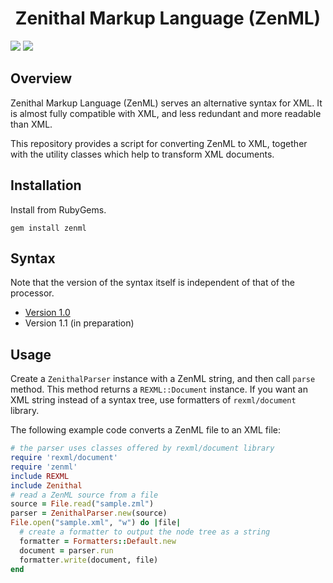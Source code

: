 <div align="center">
<h1>Zenithal Markup Language (ZenML)</h1>
</div>

![](https://img.shields.io/gem/v/zenml?label=version)
![](https://img.shields.io/github/commit-activity/y/Ziphil/Zenithal?label=commits)


## Overview
Zenithal Markup Language (ZenML) serves an alternative syntax for XML.
It is almost fully compatible with XML, and less redundant and more readable than XML.

This repository provides a script for converting ZenML to XML, together with the utility classes which help to transform XML documents.

## Installation
Install from RubyGems.
```
gem install zenml
```

## Syntax

Note that the version of the syntax itself is independent of that of the processor.

- [Version 1.0](document/1.0.md)
- Version 1.1 (in preparation)

## Usage
Create a `ZenithalParser` instance with a ZenML string, and then call `parse` method.
This method returns a `REXML::Document` instance.
If you want an XML string instead of a syntax tree, use formatters of `rexml/document` library.

The following example code converts a ZenML file to an XML file:
```ruby
# the parser uses classes offered by rexml/document library
require 'rexml/document'
require 'zenml'
include REXML
include Zenithal
# read a ZenML source from a file
source = File.read("sample.zml")
parser = ZenithalParser.new(source)
File.open("sample.xml", "w") do |file|
  # create a formatter to output the node tree as a string
  formatter = Formatters::Default.new
  document = parser.run
  formatter.write(document, file)
end
```